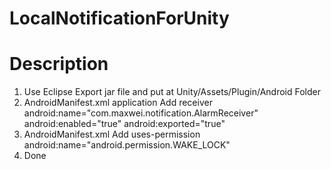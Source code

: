 # LocalNotificationForUnity


# Description
1. Use Eclipse Export jar file and put at Unity/Assets/Plugin/Android Folder
2. AndroidManifest.xml application Add receiver android:name="com.maxwei.notification.AlarmReceiver" android:enabled="true" android:exported="true"
4. AndroidManifest.xml Add uses-permission android:name="android.permission.WAKE_LOCK"
3. Done
